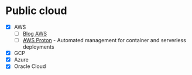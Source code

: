 # Public cloud
* [x] AWS
  * [ ] [Blog AWS](https://aws.amazon.com/blogs/aws/)
  * [ ] [AWS Proton](https://acloudguru.com/blog/engineering/what-you-need-to-know-about-the-new-aws-proton-service) - Automated management for container and serverless deployments 
* [x] GCP
* [x] Azure
* [x] Oracle Cloud 
